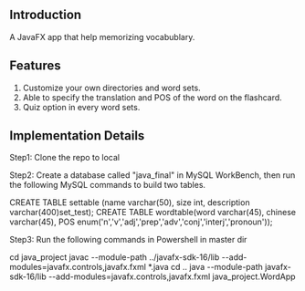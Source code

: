 ## Introduction
A JavaFX app that help memorizing vocabublary.<br>

## Features
1. Customize your own directories and word sets.
2. Able to specify the translation and POS of the word on the flashcard.
3. Quiz option in every word sets.

## Implementation Details

Step1:
Clone the repo to local


Step2:
Create a database called "java_final" in MySQL WorkBench, 
then run the following MySQL commands to build two tables.

CREATE TABLE settable (name varchar(50), size int, description varchar(400)set_test);
CREATE TABLE wordtable(word varchar(45), chinese varchar(45), POS enum('n','v','adj','prep','adv','conj','interj','pronoun'));


Step3:
Run the following commands in Powershell in master dir

cd java_project
javac --module-path ../javafx-sdk-16/lib --add-modules=javafx.controls,javafx.fxml *.java
cd ..
java --module-path javafx-sdk-16/lib --add-modules=javafx.controls,javafx.fxml java_project.WordApp
